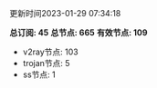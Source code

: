 更新时间2023-01-29 07:34:18

**总订阅: 45**
**总节点: 665**
**有效节点: 109**
- v2ray节点: 103
- trojan节点: 5
- ss节点: 1
